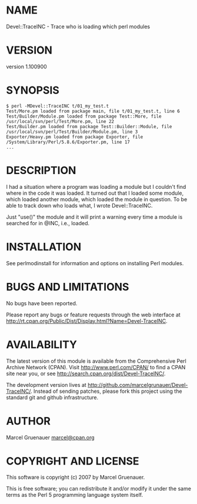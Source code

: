 NAME
====
Devel::TraceINC - Trace who is loading which perl modules

VERSION
=======
version 1.100900

SYNOPSIS
========
    $ perl -MDevel::TraceINC t/01_my_test.t
    Test/More.pm loaded from package main, file t/01_my_test.t, line 6
    Test/Builder/Module.pm loaded from package Test::More, file /usr/local/svn/perl/Test/More.pm, line 22
    Test/Builder.pm loaded from package Test::Builder::Module, file /usr/local/svn/perl/Test/Builder/Module.pm, line 3
    Exporter/Heavy.pm loaded from package Exporter, file /System/Library/Perl/5.8.6/Exporter.pm, line 17
    ...

DESCRIPTION
===========
I had a situation where a program was loading a module but I couldn't
find where in the code it was loaded. It turned out that I loaded some
module, which loaded another module, which loaded the module in
question. To be able to track down who loads what, I wrote
Devel::TraceINC.

Just "use()" the module and it will print a warning every time a module
is searched for in @INC, i.e., loaded.

INSTALLATION
============
See perlmodinstall for information and options on installing Perl
modules.

BUGS AND LIMITATIONS
====================
No bugs have been reported.

Please report any bugs or feature requests through the web interface at
<http://rt.cpan.org/Public/Dist/Display.html?Name=Devel-TraceINC>.

AVAILABILITY
============
The latest version of this module is available from the Comprehensive
Perl Archive Network (CPAN). Visit <http://www.perl.com/CPAN/> to find a
CPAN site near you, or see
<http://search.cpan.org/dist/Devel-TraceINC/>.

The development version lives at
<http://github.com/marcelgrunauer/Devel-TraceINC/>. Instead of sending
patches, please fork this project using the standard git and github
infrastructure.

AUTHOR
======
Marcel Gruenauer <marcel@cpan.org>

COPYRIGHT AND LICENSE
=====================
This software is copyright (c) 2007 by Marcel Gruenauer.

This is free software; you can redistribute it and/or modify it under
the same terms as the Perl 5 programming language system itself.

